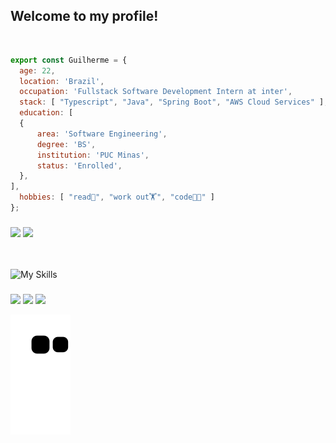 ## Welcome to my profile!

<br />

```js
export const Guilherme = {
  age: 22,
  location: 'Brazil',
  occupation: 'Fullstack Software Development Intern at inter',
  stack: [ "Typescript", "Java", "Spring Boot", "AWS Cloud Services" ],
  education: [
  {
      area: 'Software Engineering',
      degree: 'BS',
      institution: 'PUC Minas',
      status: 'Enrolled',
  },
],
  hobbies: [ "read📖", "work out🏋️", "code🧑‍💻" ]
};
```

###

<div>
  <img height="180em" width="auto" src="https://github-readme-stats.vercel.app/api?username=guicostak&theme=aura_dark&show_icons=true"/>
  <img height="180em" width="auto" src="https://github-readme-stats.vercel.app/api/top-langs/?username=guicostak&layout=compact&langs_count=7&theme=aura_dark"/>
</div>

<br />
<br />

![My Skills](https://skillicons.dev/icons?i=java,spring,aws,react,next,ts,js,postgres,mongodb,flutter&perline=12)
    
###
  <a href = "mailto:guilhermecosta.barros0@gmail.com"><img src="https://img.shields.io/badge/Gmail-D14836?style=for-the-badge&logo=gmail&logoColor=white" target="_blank"></a>
  <a href = "https://www.linkedin.com/in/guicostak/" target="_blank"><img src="https://img.shields.io/badge/linkedin-%230077B5.svg?style=for-the-badge&logo=linkedin&logoColor=white" target="_blank"></a>
  <a href = "https://api.whatsapp.com/send?phone=5531995054078&text=ol%C3%A1%2C%20vim%20pelo%20seu%20perfil%20do%20GitHub!%20"><img src="https://img.shields.io/badge/WhatsApp-25D366?style=for-the-badge&logo=whatsapp&logoColor=white" target="_blank"></a>

![Snake animation](https://github.com/guicostak/guicostak/blob/output/github-contribution-grid-snake.svg)
</div>